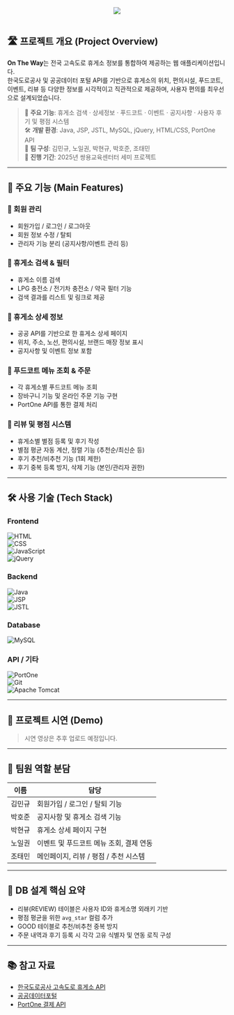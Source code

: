 <div align="center">
  <img src="https://capsule-render.vercel.app/api?type=waving&color=87ceeb&height=300&section=header&text=On%20The%20Way&fontColor=ffffff&fontSize=80" />
</div>

<br>

## 🛣️ 프로젝트 개요 (Project Overview)

**On The Way**는 전국 고속도로 휴게소 정보를 통합하여 제공하는 웹 애플리케이션입니다.  
한국도로공사 및 공공데이터 포털 API를 기반으로 휴게소의 위치, 편의시설, 푸드코트, 이벤트, 리뷰 등 다양한 정보를 시각적이고 직관적으로 제공하며, 사용자 편의를 최우선으로 설계되었습니다.

> 🚀 **주요 기능**: 휴게소 검색 · 상세정보 · 푸드코트 · 이벤트 · 공지사항 · 사용자 후기 및 평점 시스템  
> 🛠️ **개발 환경**: Java, JSP, JSTL, MySQL, jQuery, HTML/CSS, PortOne API  
> 👥 **팀 구성**: 김민규, 노일권, 박현규, 박호준, 조태민  
> 📅 **진행 기간**: 2025년 쌍용교육센터터 세미 프로젝트

---

## 🧩 주요 기능 (Main Features)

### 🔐 회원 관리
- 회원가입 / 로그인 / 로그아웃
- 회원 정보 수정 / 탈퇴
- 관리자 기능 분리 (공지사항/이벤트 관리 등)

### 🧭 휴게소 검색 & 필터
- 휴게소 이름 검색
- LPG 충전소 / 전기차 충전소 / 약국 필터 기능
- 검색 결과를 리스트 및 링크로 제공

### 🏪 휴게소 상세 정보
- 공공 API를 기반으로 한 휴게소 상세 페이지
- 위치, 주소, 노선, 편의시설, 브랜드 매장 정보 표시
- 공지사항 및 이벤트 정보 포함

### 🍜 푸드코트 메뉴 조회 & 주문
- 각 휴게소별 푸드코트 메뉴 조회
- 장바구니 기능 및 온라인 주문 기능 구현
- PortOne API를 통한 결제 처리

### 🌟 리뷰 및 평점 시스템
- 휴게소별 별점 등록 및 후기 작성
- 별점 평균 자동 계산, 정렬 기능 (추천순/최신순 등)
- 후기 추천/비추천 기능 (1회 제한)
- 후기 중복 등록 방지, 삭제 기능 (본인/관리자 권한)

---

## 🛠️ 사용 기술 (Tech Stack)

### Frontend
![HTML](https://img.shields.io/badge/HTML-239120?style=for-the-badge&logo=html5&logoColor=white)  
![CSS](https://img.shields.io/badge/CSS-264de4?style=for-the-badge&logo=css3&logoColor=white)  
![JavaScript](https://img.shields.io/badge/JavaScript-F7DF1E?style=for-the-badge&logo=javascript&logoColor=black)  
![jQuery](https://img.shields.io/badge/jQuery-0769AD?style=for-the-badge&logo=jquery&logoColor=white)

### Backend
![Java](https://img.shields.io/badge/Java-ED8B00?style=for-the-badge&logo=java&logoColor=white)  
![JSP](https://img.shields.io/badge/JSP-007396?style=for-the-badge&logo=apachetomcat&logoColor=white)  
![JSTL](https://img.shields.io/badge/JSTL-cc0033?style=for-the-badge&logo=apache&logoColor=white)

### Database
![MySQL](https://img.shields.io/badge/MySQL-00000F?style=for-the-badge&logo=mysql&logoColor=white)

### API / 기타
![PortOne](https://img.shields.io/badge/PortOne-00B2FF?style=for-the-badge&logo=paypal&logoColor=white)  
![Git](https://img.shields.io/badge/Git-F05032?style=for-the-badge&logo=git&logoColor=white)  
![Apache Tomcat](https://img.shields.io/badge/Tomcat-F8DC75?style=for-the-badge&logo=apachetomcat&logoColor=black)

---

## 📸 프로젝트 시연 (Demo)

> 시연 영상은 추후 업로드 예정입니다.

<!-- 예시 이미지 자리 -->
<!-- <img src="./images/demo.gif" width="700" /> -->

---

## 👥 팀원 역할 분담

| 이름 | 담당 |
|------|------|
| 김민규 | 회원가입 / 로그인 / 탈퇴 기능 |
| 박호준 | 공지사항 및 휴게소 검색 기능 |
| 박현규 | 휴게소 상세 페이지 구현 |
| 노일권 | 이벤트 및 푸드코트 메뉴 조회, 결제 연동 |
| 조태민 | 메인페이지, 리뷰 / 평점 / 추천 시스템 |

---

## 🧱 DB 설계 핵심 요약

- 리뷰(REVIEW) 테이블은 사용자 ID와 휴게소명 외래키 기반
- 평점 평균을 위한 `avg_star` 컬럼 추가
- GOOD 테이블로 추천/비추천 중복 방지
- 주문 내역과 후기 등록 시 각각 고유 식별자 및 연동 로직 구성

---

## 📚 참고 자료

- [한국도로공사 고속도로 휴게소 API](https://data.ex.co.kr/)
- [공공데이터포털](https://www.data.go.kr/)
- [PortOne 결제 API](https://portone.io/)

